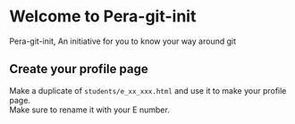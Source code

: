 # Welcome to Pera-git-init
Pera-git-init, An initiative for you to know your way around git

## Create your profile page  
Make a duplicate of `students/e_xx_xxx.html` and use it to make your profile page.  
Make sure to rename it with your E number. 

